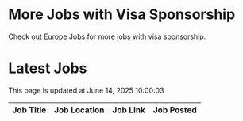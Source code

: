 # More Jobs with Visa Sponsorship

Check out [Europe Jobs](https://github.com/sureshparimi/europejobs#latest-jobs) for more jobs with visa sponsorship.

# Latest Jobs

This page is updated at June 14, 2025 10:00:03

| Job Title | Job Location | Job Link | Job Posted |
| --- | --- | --- | --- |
